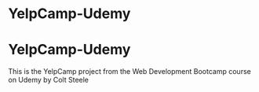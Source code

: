 # YelpCamp-Udemy
# YelpCamp-Udemy
This is the YelpCamp project from the Web Development Bootcamp course on Udemy by Colt Steele
